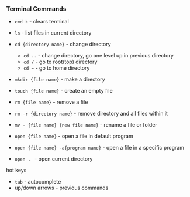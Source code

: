 ### Terminal Commands 

* `cmd k` - clears terminal
* `ls` - list files in current directory
* `cd {directory name}` - change directory
	* `cd ..` - change directory, go one level up in previous directory 
	* `cd /` - go to root(top) directory 
	* `cd ~` - go to home directory 


* `mkdir {file name}` - make a directory
* `touch {file name}` - create an empty file
* `rm {file name}` - remove a file 
* `rm -r {directory name}` - remove directory and all files within it
* `mv - {file name} {new file name}` - rename a file or folder
* `open {file name}` - open a file in default program 
* `open {file name} -a{program name}` - open a file in a specific program
* `open . ` - open current directory 

hot keys 

* `tab` - autocomplete 
* up/down arrows - previous commands 
